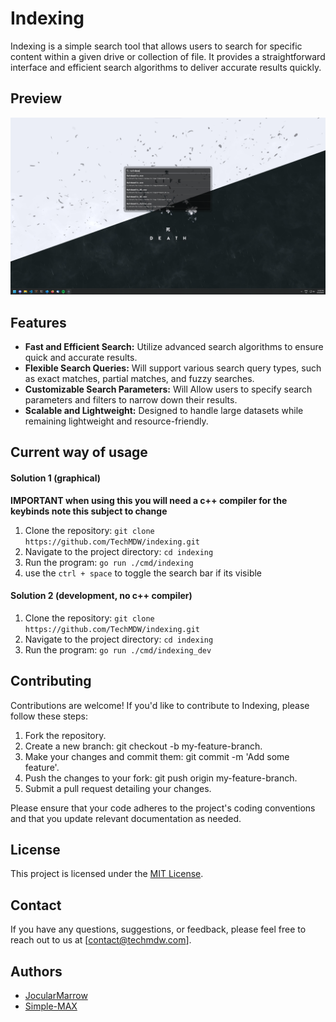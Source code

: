 # Indexing

Indexing is a simple search tool that allows users to search for specific content within a given drive or collection of file. It provides a straightforward interface and efficient search algorithms to deliver accurate results quickly.

## Preview

![preview](screenshots/preview.png)

## Features

- **Fast and Efficient Search:** Utilize advanced search algorithms to ensure quick and accurate results.
- **Flexible Search Queries:** Will support various search query types, such as exact matches, partial matches, and fuzzy searches.
- **Customizable Search Parameters:** Will Allow users to specify search parameters and filters to narrow down their results.
- **Scalable and Lightweight:** Designed to handle large datasets while remaining lightweight and resource-friendly.

## Current way of usage

#### Solution 1 (graphical)

**IMPORTANT when using this you will need a c++ compiler for the keybinds
note this subject to change**

1. Clone the repository: `git clone https://github.com/TechMDW/indexing.git`
2. Navigate to the project directory: `cd indexing`
3. Run the program: `go run ./cmd/indexing`
4. use the `ctrl + space` to toggle the search bar if its visible

#### Solution 2 (development, no c++ compiler)

1. Clone the repository: `git clone https://github.com/TechMDW/indexing.git`
2. Navigate to the project directory: `cd indexing`
3. Run the program: `go run ./cmd/indexing_dev`

## Contributing

Contributions are welcome! If you'd like to contribute to Indexing, please follow these steps:

1. Fork the repository.
2. Create a new branch: git checkout -b my-feature-branch.
3. Make your changes and commit them: git commit -m 'Add some feature'.
4. Push the changes to your fork: git push origin my-feature-branch.
5. Submit a pull request detailing your changes.

Please ensure that your code adheres to the project's coding conventions and that you update relevant documentation as needed.

## License

This project is licensed under the [MIT License](LICENSE).

## Contact

If you have any questions, suggestions, or feedback, please feel free to reach out to us at [contact@techmdw.com].

## Authors

- [JocularMarrow](https://github.com/JocularMarrow)
- [Simple-MAX](https://github.com/Simple-MAX)
